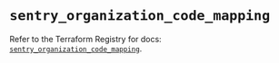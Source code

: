 # `sentry_organization_code_mapping`

Refer to the Terraform Registry for docs: [`sentry_organization_code_mapping`](https://registry.terraform.io/providers/jianyuan/sentry/0.14.5/docs/resources/organization_code_mapping).
